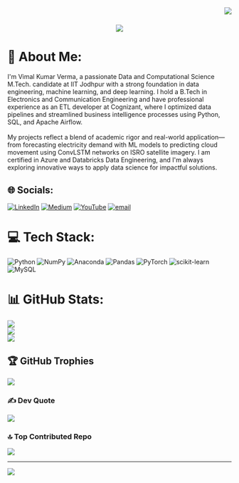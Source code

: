 <img align="right" src="https://visitor-badge.laobi.icu/badge?page_id=Vimal9900.Vimal9900" />

<h1 align="center">
    <img src="https://readme-typing-svg.herokuapp.com/?font=Righteous&size=35&center=true&vCenter=true&width=500&height=70&duration=4000&lines=Hi+There!+👋;+I+am+Vimal!;" />
</h1>



# 💫 About Me:
I'm Vimal Kumar Verma, a passionate Data and Computational Science M.Tech. candidate at IIT Jodhpur with a strong foundation in data engineering, machine learning, and deep learning. I hold a B.Tech in Electronics and Communication Engineering and have professional experience as an ETL developer at Cognizant, where I optimized data pipelines and streamlined business intelligence processes using Python, SQL, and Apache Airflow.<br><br>My projects reflect a blend of academic rigor and real-world application—from forecasting electricity demand with ML models to predicting cloud movement using ConvLSTM networks on ISRO satellite imagery. I am certified in Azure and Databricks Data Engineering, and I'm always exploring innovative ways to apply data science for impactful solutions.


## 🌐 Socials:
[![LinkedIn](https://img.shields.io/badge/LinkedIn-%230077B5.svg?logo=linkedin&logoColor=white)](https://linkedin.com/in/https://www.linkedin.com/in/vimal9900/) [![Medium](https://img.shields.io/badge/Medium-12100E?logo=medium&logoColor=white)](https://medium.com/@vkverma9900) [![YouTube](https://img.shields.io/badge/YouTube-%23FF0000.svg?logo=YouTube&logoColor=white)](https://youtube.com/@robo2.069) [![email](https://img.shields.io/badge/Email-D14836?logo=gmail&logoColor=white)](mailto:vkverma9900@gmail.com) 

# 💻 Tech Stack:
![Python](https://img.shields.io/badge/python-3670A0?style=for-the-badge&logo=python&logoColor=ffdd54) ![NumPy](https://img.shields.io/badge/numpy-%23013243.svg?style=for-the-badge&logo=numpy&logoColor=white) ![Anaconda](https://img.shields.io/badge/Anaconda-%2344A833.svg?style=for-the-badge&logo=anaconda&logoColor=white) ![Pandas](https://img.shields.io/badge/pandas-%23150458.svg?style=for-the-badge&logo=pandas&logoColor=white) ![PyTorch](https://img.shields.io/badge/PyTorch-%23EE4C2C.svg?style=for-the-badge&logo=PyTorch&logoColor=white) ![scikit-learn](https://img.shields.io/badge/scikit--learn-%23F7931E.svg?style=for-the-badge&logo=scikit-learn&logoColor=white) ![MySQL](https://img.shields.io/badge/mysql-4479A1.svg?style=for-the-badge&logo=mysql&logoColor=white)
# 📊 GitHub Stats:
![](https://github-readme-stats.vercel.app/api?username=Vimal9900&theme=dark&hide_border=false&include_all_commits=true&count_private=false)<br/>
![](https://nirzak-streak-stats.vercel.app/?user=Vimal9900&theme=dark&hide_border=false)<br/>
![](https://github-readme-stats.vercel.app/api/top-langs/?username=Vimal9900&theme=dark&hide_border=false&include_all_commits=true&count_private=false&layout=compact)

## 🏆 GitHub Trophies
![](https://github-profile-trophy.vercel.app/?username=Vimal9900&theme=radical&no-frame=false&no-bg=true&margin-w=4)

### ✍️ Dev Quote
![](https://quotes-github-readme.vercel.app/api?type=horizontal&theme=radical)

### 🔝 Top Contributed Repo
![](https://github-contributor-stats.vercel.app/api?username=Vimal9900&limit=5&theme=dark&combine_all_yearly_contributions=true)

---
[![](https://visitcount.itsvg.in/api?id=Vimal9900&icon=0&color=0)](https://visitcount.itsvg.in)

<!-- Proudly created with GPRM ( https://gprm.itsvg.in ) -->
